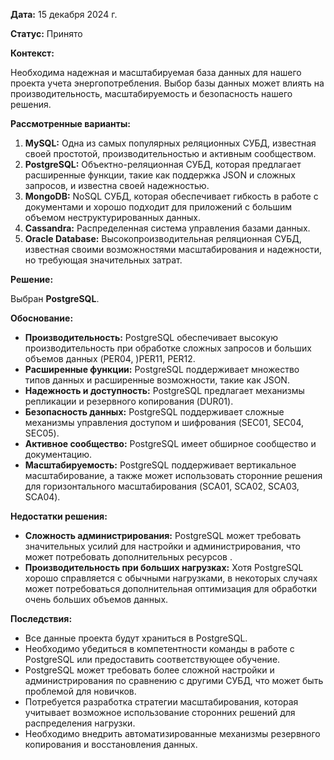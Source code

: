 
**Дата:** 15 декабря 2024 г.

**Статус:** Принято

**Контекст:**

Необходима надежная и масштабируемая база данных для нашего проекта учета энергопотребления. Выбор базы данных может влиять на производительность, масштабируемость и безопасность нашего решения.

**Рассмотренные варианты:**

1. **MySQL:** Одна из самых популярных реляционных СУБД, известная своей простотой, производительностью и активным сообществом.
2. **PostgreSQL:** Объектно-реляционная СУБД, которая предлагает расширенные функции, такие как поддержка JSON и сложных запросов, и известна своей надежностью.
3. **MongoDB:** NoSQL СУБД, которая обеспечивает гибкость в работе с документами и хорошо подходит для приложений с большим объемом неструктурированных данных.
4. **Cassandra:** Распределенная система управления базами данных.
5. **Oracle Database:** Высокопроизводительная реляционная СУБД, известная своими возможностями масштабирования и надежности, но требующая значительных затрат.

**Решение:**

Выбран **PostgreSQL**.

**Обоснование:**

- **Производительность:** PostgreSQL обеспечивает высокую производительность при обработке сложных запросов и больших объемов данных (PER04, )PER11, PER12.
- **Расширенные функции:** PostgreSQL поддерживает множество типов данных и расширенные возможности, такие как JSON.
- **Надежность и доступность:** PostgreSQL предлагает механизмы репликации и резервного копирования (DUR01).
- **Безопасность данных:** PostgreSQL поддерживает сложные механизмы управления доступом и шифрования (SEC01, SEC04, SEC05).
- **Активное сообщество:** PostgreSQL имеет обширное сообщество и документацию.
- **Масштабируемость:** PostgreSQL поддерживает вертикальное масштабирование, а также может использовать сторонние решения для горизонтального масштабирования (SCA01, SCA02, SCA03, SCA04).

**Недостатки решения:**

- **Сложность администрирования:** PostgreSQL может требовать значительных усилий для настройки и администрирования, что может потребовать дополнительных ресурсов .
- **Производительность при больших нагрузках:** Хотя PostgreSQL хорошо справляется с обычными нагрузками, в некоторых случаях может потребоваться дополнительная оптимизация для обработки очень больших объемов данных.

**Последствия:**

- Все данные проекта будут храниться в PostgreSQL.
- Необходимо убедиться в компетентности команды в работе с PostgreSQL или предоставить соответствующее обучение.
- PostgreSQL может требовать более сложной настройки и администрирования по сравнению с другими СУБД, что может быть проблемой для новичков.
- Потребуется разработка стратегии масштабирования, которая учитывает возможное использование сторонних решений для распределения нагрузки.
- Необходимо внедрить автоматизированные механизмы резервного копирования и восстановления данных.